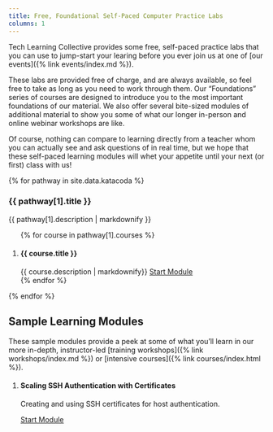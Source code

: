 ```yaml
---
title: Free, Foundational Self-Paced Computer Practice Labs
columns: 1
---
```


Tech Learning Collective provides some free, self-paced practice labs that you can use to jump-start your learing before you ever join us at one of [our events]({% link events/index.md %}).

These labs are provided free of charge, and are always available, so feel free to take as long as you need to work through them. Our &ldquo;Foundations&rdquo; series of courses are designed to introduce you to the most important foundations of our material. We also offer several bite-sized modules of additional material to show you some of what our longer in-person and online webinar workshops are like.

Of course, nothing can compare to learning directly from a teacher whom you can actually see and ask questions of in real time, but we hope that these self-paced learning modules will whet your appetite until your next (or first) class with us!

{% for pathway in site.data.katacoda %}

### {{ pathway[1].title }}

{{ pathway[1].description | markdownify }}

<ol class="katacoda-scenarios">
{% for course in pathway[1].courses %}
    <li>
        <h4>{{ course.title }}</h4>
        {{ course.description | markdownify}}
        <a class="button"
            href="{{ pathway[1].title | slugify | replace: "foundations-", "" }}/{{ course.course_id }}"
        >Start Module</a>
    </li>
{% endfor %}
</ol>

{% endfor %}

## Sample Learning Modules

These sample modules provide a peek at some of what you&rsquo;ll learn in our more in-depth, instructor-led [training workshops]({% link workshops/index.md %}) or [intensive courses]({% link courses/index.html %}).

<ol class="katacoda-scenarios">
    <li>
        <h4>Scaling SSH Authentication with Certificates</h4>
        <p>Creating and using SSH certificates for host authentication.</p>
        <a class="button"
            href="{% link sample/scaling-ssh-authentication-with-certificates.md %}"
        >Start Module</a>
    </li>
</ol>
